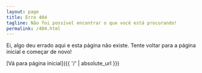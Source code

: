 ```yaml
---
layout: page
title: Erro 404
tagline: Não foi possível encontrar o que você está procurando!
permalink: /404.html
---
```


Ei, algo deu errado aqui e esta página não existe. Tente voltar para a página inicial e começar de novo!

[Vá para página inicial]({{ '/' | absolute_url }})
